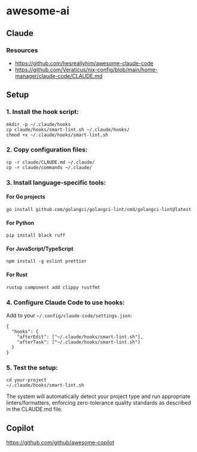 # awesome-ai


## Claude
### Resources
- https://github.com/hesreallyhim/awesome-claude-code
- https://github.com/Veraticus/nix-config/blob/main/home-manager/claude-code/CLAUDE.md


## Setup
  ### 1. Install the hook script:
  ```
  mkdir -p ~/.claude/hooks
  cp claude/hooks/smart-lint.sh ~/.claude/hooks/
  chmod +x ~/.claude/hooks/smart-lint.sh
  ```
  ### 2. Copy configuration files:
  ```
  cp -r claude/CLAUDE.md ~/.claude/
  cp -r claude/commands ~/.claude/
  ```

  ### 3. Install language-specific tools:
  #### For Go projects
  ```
  go install github.com/golangci/golangci-lint/cmd/golangci-lint@latest
  ```

  #### For Python 
  ```
  pip install black ruff
  ```

  #### For JavaScript/TypeScript
  ```
  npm install -g eslint prettier
  ```
  
  #### For Rust
  ```
  rustup component add clippy rustfmt
  ```

  ### 4. Configure Claude Code to use hooks:
  Add to your `~/.config/claude-code/settings.json`:
  ```
  {
    "hooks": {
      "afterEdit": ["~/.claude/hooks/smart-lint.sh"],
      "afterTask": ["~/.claude/hooks/smart-lint.sh"]
    }
  }
```
  ### 5. Test the setup:
  ```
  cd your-project
  ~/.claude/hooks/smart-lint.sh
  ```

  The system will automatically detect your project type and run appropriate linters/formatters,
  enforcing zero-tolerance quality standards as described in the CLAUDE.md file.

## Copilot
https://github.com/github/awesome-copilot